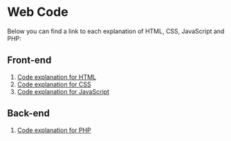 # Web Code

Below you can find a link to each explanation of HTML, CSS, JavaScript and PHP: 

## Front-end
1. [Code explanation for HTML](../web/HTML.md)
2. [Code explanation for CSS](../web/CSS.md)
3. [Code explanation for JavaScript](../web/JavaScript.md)

## Back-end
1. [Code explanation for PHP](../web/PHP.md)


